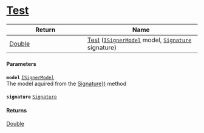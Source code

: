 # [Test](./IClassifier--Test.md)



| Return<div><a href="#"><img width=375></a></div> | Name<div><a href="#"><img width=525></a></div> | 
| --- | --- | 
| [Double](https://docs.microsoft.com/en-us/dotnet/api/System.Double) | [Test](./IClassifier--Test.md) ([`ISignerModel`](./../ISignerModel.md) model, [`Signature`](./../../Signature.md) signature) | 


#### Parameters
**`model`**  [`ISignerModel`](./../ISignerModel.md)<br>The model aquired from the [Signature})](https://github.com/hargitomi97/sigstat/blob/master/docs/md/SigStat/Common/Pipeline/IClassifier/Train(System/Collections/Generic/List{SigStat/Common/Signature}).md) method<br><br>**`signature`**  [`Signature`](./../../Signature.md)<br>
#### Returns
[Double](https://docs.microsoft.com/en-us/dotnet/api/System.Double)<br>
